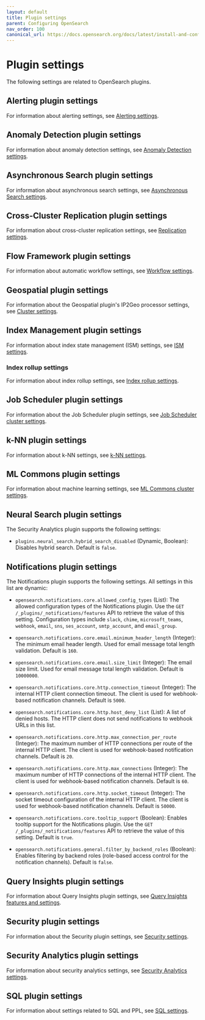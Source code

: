 ```yaml
---
layout: default
title: Plugin settings
parent: Configuring OpenSearch
nav_order: 100
canonical_url: https://docs.opensearch.org/docs/latest/install-and-configure/configuring-opensearch/plugin-settings/
---
```


# Plugin settings

The following settings are related to OpenSearch plugins.

## Alerting plugin settings

For information about alerting settings, see [Alerting settings]({{site.url}}{{site.baseurl}}/observing-your-data/alerting/settings/#alerting-settings).

## Anomaly Detection plugin settings

For information about anomaly detection settings, see [Anomaly Detection settings]({{site.url}}{{site.baseurl}}/observing-your-data/ad/settings/).

## Asynchronous Search plugin settings

For information about asynchronous search settings, see [Asynchronous Search settings]({{site.url}}{{site.baseurl}}/search-plugins/async/settings/).

## Cross-Cluster Replication plugin settings

For information about cross-cluster replication settings, see [Replication settings]({{site.url}}{{site.baseurl}}/tuning-your-cluster/replication-plugin/settings/).

## Flow Framework plugin settings

For information about automatic workflow settings, see [Workflow settings]({{site.url}}{{site.baseurl}}/automating-configurations/workflow-settings/).

## Geospatial plugin settings

For information about the Geospatial plugin's IP2Geo processor settings, see [Cluster settings]({{site.url}}{{site.baseurl}}/ingest-pipelines/processors/ip2geo/#cluster-settings).

## Index Management plugin settings

For information about index state management (ISM) settings, see [ISM settings]({{site.url}}{{site.baseurl}}/im-plugin/ism/settings/).

### Index rollup settings

For information about index rollup settings, see [Index rollup settings]({{site.url}}{{site.baseurl}}/im-plugin/index-rollups/settings/).

## Job Scheduler plugin settings

For information about the Job Scheduler plugin settings, see [Job Scheduler cluster settings]({{site.url}}{{site.baseurl}}/monitoring-your-cluster/job-scheduler/index/#job-scheduler-cluster-settings).

## k-NN plugin settings

For information about k-NN settings, see [k-NN settings]({{site.url}}{{site.baseurl}}/search-plugins/knn/settings/).

## ML Commons plugin settings

For information about machine learning settings, see [ML Commons cluster settings]({{site.url}}{{site.baseurl}}/ml-commons-plugin/cluster-settings/).

## Neural Search plugin settings

The Security Analytics plugin supports the following settings:

- `plugins.neural_search.hybrid_search_disabled` (Dynamic, Boolean): Disables hybrid search. Default is `false`.

## Notifications plugin settings

The Notifications plugin supports the following settings. All settings in this list are dynamic:

- `opensearch.notifications.core.allowed_config_types` (List): The allowed configuration types of the Notifications plugin. Use the `GET /_plugins/_notifications/features` API to retrieve the value of this setting. Configuration types include `slack`, `chime`, `microsoft_teams`, `webhook`, `email`, `sns`, `ses_account`, `smtp_account`, and `email_group`.

- `opensearch.notifications.core.email.minimum_header_length` (Integer): The minimum email header length. Used for email message total length validation. Default is `160`.

- `opensearch.notifications.core.email.size_limit` (Integer): The email size limit. Used for email message total length validation. Default is `10000000`.

- `opensearch.notifications.core.http.connection_timeout` (Integer): The internal HTTP client connection timeout. The client is used for webhook-based notification channels. Default is `5000`.

- `opensearch.notifications.core.http.host_deny_list` (List): A list of denied hosts. The HTTP client does not send notifications to webhook URLs in this list.

- `opensearch.notifications.core.http.max_connection_per_route` (Integer): The maximum number of HTTP connections per route of the internal HTTP client. The client is used for webhook-based notification channels. Default is `20`.

- `opensearch.notifications.core.http.max_connections` (Integer): The maximum number of HTTP connections of the internal HTTP client. The client is used for webhook-based notification channels. Default is `60`.

- `opensearch.notifications.core.http.socket_timeout` (Integer): The socket timeout configuration of the internal HTTP client. The client is used for webhook-based notification channels. Default is `50000`.

- `opensearch.notifications.core.tooltip_support` (Boolean): Enables tooltip support for the Notifications plugin. Use the `GET /_plugins/_notifications/features` API to retrieve the value of this setting. Default is `true`.

- `opensearch.notifications.general.filter_by_backend_roles` (Boolean): Enables filtering by backend roles (role-based access control for the notification channels). Default is `false`.

## Query Insights plugin settings

For information about Query Insights plugin settings, see [Query Insights features and settings]({{site.url}}{{site.baseurl}}/observing-your-data/query-insights/index#query-insights-features-and-settings).

## Security plugin settings

For information about the Security plugin settings, see [Security settings]({{site.url}}{{site.baseurl}}/install-and-configure/configuring-opensearch/security-settings/).

## Security Analytics plugin settings

For information about security analytics settings, see [Security Analytics settings]({{site.url}}{{site.baseurl}}/security-analytics/settings/).

## SQL plugin settings

For information about settings related to SQL and PPL, see [SQL settings]({{site.url}}{{site.baseurl}}/search-plugins/sql/settings/).